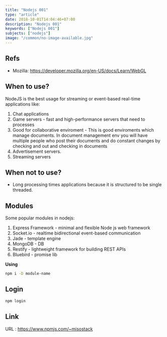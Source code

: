 ```yaml
---
title: "Nodejs 001"
type: "article"
date: 2018-10-01T14:04:46+07:00
description: "Nodejs 001"
keywords: ["Nodejs 001"]
subjects: ["nodejs"]
image: "/common/no-image-available.jpg"
---
```


## Refs

- Mozilla: https://developer.mozilla.org/en-US/docs/Learn/WebGL

## When to use?

NodeJS is the best usage for streaming or event-based real-time applications like:

1. Chat applications
2. Game servers - fast and high-performance servers that need to processes
3. Good for collaborative enviroment - This is good enviroments which manage documents. In document management env you will have multiple people
who post their documents and do constant changes by checking and out and checking in documents
4. Advertisement servers.
5. Streaming servers

## When not to use?

- Long processing times applications because it is structured to be single threaded.

## Modules

Some popular modules in nodejs:

1. Express Framework - minimal and flexible Node js web framework
2. Socket.io - realtime bidirectional event-based communication
3. Jade - template engine
4. MongoDB - DB
5. Restify - lightweight framework for building REST APIs
6. Bluebird - promise lib


**Using**

```bash
npm i -D module-name
```

## Login

```bash
npm login
```

## Link

URL : https://www.npmjs.com/~misostack
